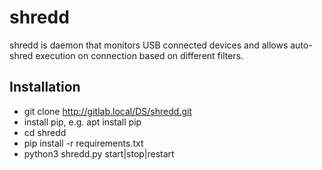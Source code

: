 # shredd

shredd is daemon that monitors USB connected devices and allows auto-shred execution on connection based on different filters.

## Installation

- git clone http://gitlab.local/DS/shredd.git
- install pip, e.g. apt install pip
- cd shredd
- pip install -r requirements.txt
- python3 shredd.py start|stop|restart
